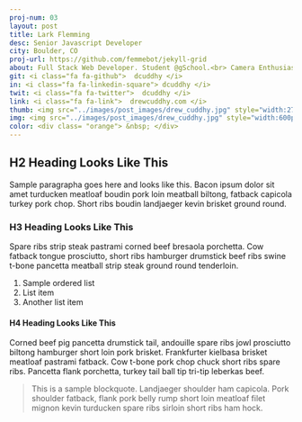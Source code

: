 ```yaml
---
proj-num: 03
layout: post
title: Lark Flemming
desc: Senior Javascript Developer
city: Boulder, CO
proj-url: https://github.com/femmebot/jekyll-grid
about: Full Stack Web Developer. Student @gSchool.<br> Camera Enthusiast. Lover of guacamole. <br> Full Stack Web Developer. Student @gSchool.<br> Camera Enthusiast. Lover of guacamole. <br> Full Stack Web Developer. Student @gSchool.<br> Camera Enthusiast. Lover of guacamole.
git: <i class="fa fa-github">  dcuddhy </i>
in: <i class="fa fa-linkedin-square"> dcuddhy </i>
twit: <i class="fa fa-twitter">  dcuddhy </i>
link: <i class="fa fa-link">  drewcuddhy.com </i>
thumb: <img src="../images/post_images/drew_cuddhy.jpg" style="width:270px;height:180px" >
img: <img src="../images/post_images/drew_cuddhy.jpg" style="width:600px;height:400px" >
color: <div class= "orange"> &nbsp; </div>
---
```




## H2 Heading Looks Like This

Sample paragrapha goes here and looks like this. Bacon ipsum dolor sit amet turducken meatloaf boudin pork loin meatball biltong, fatback capicola turkey pork chop. Short ribs boudin landjaeger kevin brisket ground round.

### H3 Heading Looks Like This

Spare ribs strip steak pastrami corned beef bresaola porchetta. Cow fatback tongue prosciutto, short ribs hamburger drumstick beef ribs swine t-bone pancetta meatball strip steak ground round tenderloin.

1. Sample ordered list
2. List item
3. Another list item

#### H4 Heading Looks Like This

Corned beef pig pancetta drumstick tail, andouille spare ribs jowl prosciutto biltong hamburger short loin pork brisket. Frankfurter kielbasa brisket meatloaf pastrami fatback. Cow t-bone pork chop chuck short ribs spare ribs. Pancetta flank porchetta, turkey tail ball tip tri-tip leberkas beef.

> This is a sample blockquote. Landjaeger shoulder ham capicola.
> Pork shoulder fatback, flank pork belly rump short loin meatloaf filet mignon kevin turducken spare ribs sirloin short ribs ham hock.
